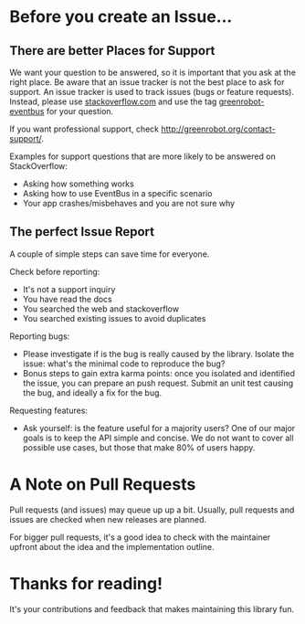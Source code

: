 Before you create an Issue...
=============================

There are better Places for Support
-----------------------------------
We want your question to be answered, so it is important that you ask at the right place. Be aware that an issue tracker is not the best place to ask for support. An issue tracker is used to track issues (bugs or feature requests).
Instead, please use [stackoverflow.com](https://stackoverflow.com/questions/tagged/greenrobot-eventbus?sort=frequent) and use the tag [greenrobot-eventbus](http://stackoverflow.com/tags/greenrobot-eventbus/info) for your question.

If you want professional support, check http://greenrobot.org/contact-support/.

Examples for support questions that are more likely to be answered on StackOverflow:

* Asking how something works
* Asking how to use EventBus in a specific scenario
* Your app crashes/misbehaves and you are not sure why

The perfect Issue Report
------------------------
A couple of simple steps can save time for everyone.

Check before reporting:

* It's not a support inquiry
* You have read the docs
* You searched the web and stackoverflow
* You searched existing issues to avoid duplicates

Reporting bugs:

 * Please investigate if is the bug is really caused by the library. Isolate the issue: what's the minimal code to reproduce the bug?
 * Bonus steps to gain extra karma points: once you isolated and identified the issue, you can prepare an push request. Submit an unit test causing the bug, and ideally a fix for the bug.

Requesting features:

 * Ask yourself: is the feature useful for a majority users? One of our major goals is to keep the API simple and concise. We do not want to cover all possible use cases, but those that make 80% of users happy.

A Note on Pull Requests
=======================
Pull requests (and issues) may queue up up a bit. Usually, pull requests and issues are checked when new releases are planned.

For bigger pull requests, it's a good idea to check with the maintainer upfront about the idea and the implementation outline.

Thanks for reading!
===================
It's your contributions and feedback that makes maintaining this library fun.
